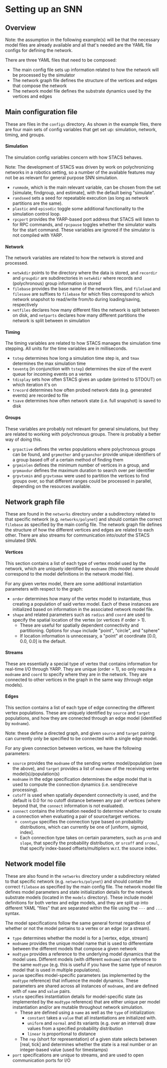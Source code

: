 # Setting up an SNN

## Overview

Note: the assumption in the following example(s) will be that the necessary model files are already available and all that's needed are the YAML file configs for defining the network.

There are three YAML files that need to be composed:

- The main config file sets up information related to how the network will be processed by the simulator
- The network graph file defines the structure of the vertices and edges that compose the network
- The network model file defines the substrate dynamics used by the vertices and edges

## Main configuration file

These are files in the `configs` directory. As shown in the example files, there are four main sets of config variables that get set up: simulation, network, timing, and groups.

#### Simulation

The simulation config variables concern with how STACS behaves.

Note: The development of STACS was driven by work on polychronizing networks in a robotics setting, so a number of the available features may not be as relevant for general purpose SNN simulation.

- `runmode`, which is the main relevant variable, can be chosen from the set [simulate, findgroup, and estimate], with the default being "simulate". 
- `randseed` sets a seed for repeatable execution (as long as network partitions are the same).
- `plastic` and `episodic` toggle some additional functionality to the simulation control loop.
- `rpcport` provides the YARP-based port address that STACS will listen to for RPC commands, and `rpcpause` toggles whether the simulator waits for the start command. These variables are ignored if the simulator is not compiled with YARP.

#### Network

The network variables are related to how the network is stored and processed.

- `netwkdir` points to the directory where the data is stored, and `recordir` and `groupdir` are subdirectories in `netwkdir` where records and (polychronous) group information is stored
- `filebase` provides the base name of the network files, and `fileload` and `filesave` are suffixes to `filebase` for which files correspond to which network snapshot to read/write from/to during loading/saving, respectively
- `netfiles` declares how many different files the network is split between on disk, and `netparts` declares how many different partitions the network is split between in simulation

#### Timing

The timing variables are related to how STACS manages the simulation time stepping. All units for the time variables are in milliseconds.

- `tstep` determines how long a simulation time step is, and `tmax` determines the max simulation time
- `teventq` (in conjunction with `tstep`) determines the size of the event queue for incoming events on a vertex
- `tdisplay` sets how often STACS gives an update (printed to STDOUT) on which iteration it's on
- `trecord` determines how often probed network data (e.g. generated events) are recorded to file
- `tsave` determines how often network state (i.e. full snapshot) is saved to disk

#### Groups

These variables are probably not relevant for general simulations, but they are related to working with polychronous groups. There is probably a better way of doing this.

- `grpactive` defines the vertex populations where polychronous groups can be found, and `grpmother` and `grpanchor` provide unique identifiers of a group based off of a certain method of finding them
- `grpminlen` defines the minimum number of vertices in a group, and `grpmaxdur` defines the maximum duration to search over per identifier
- `grpvtxmin` and `grpvtxmax` were used to partition the vertices to find groups over, so that different ranges could be processed in parallel, depending on the resources available.

## Network graph file

These are found in the `networks` directory under a subdirectory related to that specific network (e.g. `networks/polynet`) and should contain the correct `filebase` as specified by the main config file. The network graph file defines the structure of how the different vertices and edges are related to each other. There are also streams for communication into/outof the STACS simulated SNN. 

#### Vertices

This section contains a list of each type of vertex model used by the network, which are uniquely identified by `modname` (this model name should correspond to the model definitions in the network model file).

For any given vertex model, there are some additional instantiation parameters with respect to the graph:

- `order` determines how many of the vertex model to instantiate, thus creating a population of said vertex model. Each of these instances are initialized based on information in the associated network model file.
- `shape` and related parameters such as `radius` and `coord` are used to specify the spatial location of the vertex (or vertices if order > 1).
  - These are useful for spatially dependent connectivity and partitioning. Options for `shape` include "point", "circle", and "sphere"
  - If location information is unnecessary, a "point" at coordinate [0.0, 0.0, 0.0] is the default.

#### Streams

These are essentially a special type of vertex that contains information for real-time I/O through YARP. They are unique (order = 1), so only require a `modname` and `coord` to specify where they are in the network. They are connected to other vertices in the graph in the same way (through edge models).

#### Edges

This section contains a list of each type of edge connecting the different vertex populations. These are uniquely identified by `source` and `target` populations, and how they are connected through an edge model (identified by `modname`).

Note: these define a directed graph, and given `source` and `target` pairing can currently only be specified to be connected with a single edge model.

For any given connection between vertices, we have the following parameters:

- `source` provides the `modname` of the sending vertex model/population (see the above), and `target` provides a list of `modname` of the receiving vertex model(s)/population(s)
- `modname` in the edge specification determines the edge model that is used to compute the connection dynamics (i.e. send/receive processing).
- `cutoff` is used when spatially dependent connectivity is used, and the default is 0.0 for no cutoff distance between any pair of vertices (where beyond that, the `connect` information is not evaluated).
- `connect` contains the information needed to determine whether to create a connection when evaluating a pair of source/target vertices.
	- `conntype` specifies the connection type based on probability distributions, which can currently be one of [uniform, sigmoid, index].
	- Each connection type takes on certain parameters, such as `prob` and `slope`, that specify the probability distribution, or `srcoff` and `srcmul`, that specify index-based offsets/multipliers w.r.t. the source index.

## Network model file

These are also found in the `networks` directory under a subdirectory related to that specific network (e.g. `networks/polynet`) and should contain the correct `filebase` as specified by the main config file. The network model file defines model parameters and state initialization details for the network substrate models (located in the `models` directory). These include model definitions for both vertex and edge models, and they are split up into different YAML "files" that are separated within the file using the `---` and `...` syntax.

The model specifications follow the same general format regardless of whether or not the model pertains to a vertex or an edge (or a stream).

- `type` determines whether the model is for a [vertex, edge, stream]
- `modname` provides the unique model name that is used to differentiate between the different models that compose a given network
- `modtype` provides a reference to the underlying model dynamics that the model uses. Different models (with different `modname`) can reference to the same `modtype` (e.g. this is useful if you have the same type of neuron model that is used in multiple populations).
- `param` specifies model-specific parameters (as implemented by the `modtype` reference) that influence the model dynamics. These parameters are shared across all instances of `modname`, and are defined with of `name` and `value` pairs.
- `state` specifies instantiation details for model-specific state (as implemented by the `modtype` reference) that are either unique per model instantiation and/or are mutable throughout network simulation.
	- These are defined using a `name` as well as the `type` of initialization:
		- `constant` takes a `value` that all instantiations are initialized with.
		- `uniform` and `normal` and its variants (e.g. over an interval) draw values from a specified probability distribution 
		- `linear` is proportional to distance
	- The `rep` (short for representation) of a given state selects between [real, tick] and determines whether the state is a real number or an integer-based value (used for timestamps)
- `port` specifications are unique to streams, and are used to open communication ports for I/O
